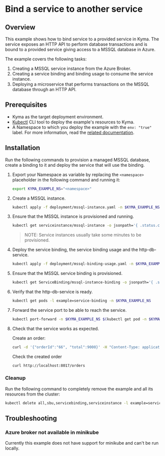 # Bind a service to another service

## Overview

This example shows how to bind service to a provided service in Kyma.
The service exposes an HTTP API to perform database transactions and is bound to a provided service giving access to a MSSQL database in Azure.

The example covers the following tasks:

1. Creating a MSSQL service instance from the Azure Broker.
2. Creating a service binding and binding usage to consume the service instance.
3. Deploying a microservice that performs transactions on the MSSQL database through an HTTP API.

## Prerequisites

- Kyma as the target deployment environment.
- [Kubectl](https://kubernetes.io/docs/tasks/tools/install-kubectl/) CLI tool to deploy the example's resources to Kyma.
- A Namespace to which you deploy the example with the `env: "true"` label. For more information, read the [related documentation](https://kyma-project.io/docs/root/kyma/#details-namespaces).

## Installation

Run the following commands to provision a managed MSSQL database, create a binding to it and deploy the service that will use the binding.

1. Export your Namespace as variable by replacing the `<namespace>` placeholder in the following command and running it:
    ```bash
    export KYMA_EXAMPLE_NS="<namespace>"
    ```

2. Create a MSSQL instance.
    ```bash
    kubectl apply -f deployment/mssql-instance.yaml -n $KYMA_EXAMPLE_NS
    ```

3. Ensure that the MSSQL instance is provisioned and running.
    ```bash
    kubectl get serviceinstance/mssql-instance -o jsonpath='{ .status.conditions[0].reason }' -n $KYMA_EXAMPLE_NS
    ```
    > NOTE: Service instances usually take some minutes to be provisioned.

4. Deploy the service binding, the service binding usage and the http-db-service.
    ```bash
    kubectl apply -f deployment/mssql-binding-usage.yaml -n $KYMA_EXAMPLE_NS
    ```

5. Ensure that the MSSQL service binding is provisioned.
    ```bash
    kubectl get ServiceBinding/mssql-instance-binding -o jsonpath='{ .status.conditions[0].reason }' -n $KYMA_EXAMPLE_NS
    ```
6. Verify that the http-db-service is ready.
    ```bash
    kubectl get pods -l example=service-binding -n $KYMA_EXAMPLE_NS
    ```

7. Forward the service port to be able to reach the service.
    ```bash
    kubectl port-forward -n $KYMA_EXAMPLE_NS $(kubectl get pod -n $KYMA_EXAMPLE_NS -l example=service-binding | grep http-db-service | awk '{print $1}') 8017
    ```
8. Check that the service works as expected.

    Create an order:
    ```bash
    curl -d '{"orderId":"66", "total":9000}' -H "Content-Type: application/json" -X POST http://localhost:8017/orders
    ```
    Check the created order
    ```bash
    curl http://localhost:8017/orders
    ```

### Cleanup

Run the following command to completely remove the example and all its resources from the cluster:

```bash
kubectl delete all,sbu,servicebinding,serviceinstance -l example=service-binding -n $KYMA_EXAMPLE_NS
```

## Troubleshooting

### Azure broker not available in minikube

Currently this example does not have support for minikube and can't be run locally.
